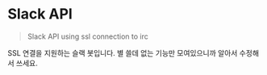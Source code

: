 # Slack API
>Slack API using ssl connection to irc


SSL 연결을 지원하는 슬랙 봇입니다. 별 쓸데 없는 기능만 모여있으니까 알아서 수정해서 쓰세요.
